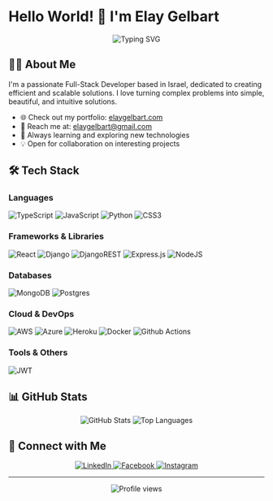 # Hello World! 👋 I'm Elay Gelbart

<div align="center">
  <img src="https://readme-typing-svg.herokuapp.com?font=Fira+Code&pause=1000&color=2196F3&center=true&vCenter=true&width=435&lines=Full-Stack+Developer;Problem+Solver;Tech+Enthusiast" alt="Typing SVG" />
</div>

## 👨‍💻 About Me

I'm a passionate Full-Stack Developer based in Israel, dedicated to creating efficient and scalable solutions. I love turning complex problems into simple, beautiful, and intuitive solutions.

- 🌐 Check out my portfolio: [elaygelbart.com](https://elaygelbart.com)
- 📧 Reach me at: [elaygelbart@gmail.com](mailto:elaygelbart@gmail.com)
- 🚀 Always learning and exploring new technologies
- 💡 Open for collaboration on interesting projects

## 🛠️ Tech Stack

### Languages
![TypeScript](https://img.shields.io/badge/typescript-%23007ACC.svg?style=for-the-badge&logo=typescript&logoColor=white)
![JavaScript](https://img.shields.io/badge/javascript-%23323330.svg?style=for-the-badge&logo=javascript&logoColor=%23F7DF1E)
![Python](https://img.shields.io/badge/python-3670A0?style=for-the-badge&logo=python&logoColor=ffdd54)
![CSS3](https://img.shields.io/badge/css3-%231572B6.svg?style=for-the-badge&logo=css3&logoColor=white)

### Frameworks & Libraries
![React](https://img.shields.io/badge/react-%2320232a.svg?style=for-the-badge&logo=react&logoColor=%2361DAFB)
![Django](https://img.shields.io/badge/django-%23092E20.svg?style=for-the-badge&logo=django&logoColor=white)
![DjangoREST](https://img.shields.io/badge/DJANGO-REST-ff1709?style=for-the-badge&logo=django&logoColor=white&color=ff1709&labelColor=gray)
![Express.js](https://img.shields.io/badge/express.js-%23404d59.svg?style=for-the-badge&logo=express&logoColor=%2361DAFB)
![NodeJS](https://img.shields.io/badge/node.js-6DA55F?style=for-the-badge&logo=node.js&logoColor=white)

### Databases
![MongoDB](https://img.shields.io/badge/MongoDB-%234ea94b.svg?style=for-the-badge&logo=mongodb&logoColor=white)
![Postgres](https://img.shields.io/badge/postgres-%23316192.svg?style=for-the-badge&logo=postgresql&logoColor=white)

### Cloud & DevOps
![AWS](https://img.shields.io/badge/AWS-%23FF9900.svg?style=for-the-badge&logo=amazon-aws&logoColor=white)
![Azure](https://img.shields.io/badge/azure-%230072C6.svg?style=for-the-badge&logo=microsoftazure&logoColor=white)
![Heroku](https://img.shields.io/badge/heroku-%23430098.svg?style=for-the-badge&logo=heroku&logoColor=white)
![Docker](https://img.shields.io/badge/docker-%230db7ed.svg?style=for-the-badge&logo=docker&logoColor=white)
![Github Actions](https://img.shields.io/badge/github%20actions-%232671E5.svg?style=for-the-badge&logo=githubactions&logoColor=white)

### Tools & Others
![JWT](https://img.shields.io/badge/JWT-black?style=for-the-badge&logo=JSON%20web%20tokens)

## 📊 GitHub Stats

<div align="center">
  <img src="https://github-readme-stats.vercel.app/api?username=ElayGelbart&count_private=true&show_icons=true&theme=tokyonight" alt="GitHub Stats" />
  <img src="https://github-readme-stats.vercel.app/api/top-langs/?username=ElayGelbart&layout=compact&theme=tokyonight" alt="Top Languages" />
</div>

## 🤝 Connect with Me

<p align="center">
  <a href="https://linkedin.com/in/elaygelbart" target="_blank">
    <img src="https://img.shields.io/badge/LinkedIn-0077B5?style=for-the-badge&logo=linkedin&logoColor=white" alt="LinkedIn"/>
  </a>
  <a href="https://fb.com/elaygelbart" target="_blank">
    <img src="https://img.shields.io/badge/Facebook-1877F2?style=for-the-badge&logo=facebook&logoColor=white" alt="Facebook"/>
  </a>
  <a href="https://instagram.com/elaygelbart" target="_blank">
    <img src="https://img.shields.io/badge/Instagram-E4405F?style=for-the-badge&logo=instagram&logoColor=white" alt="Instagram"/>
  </a>
</p>

---
<div align="center">
  <img src="https://komarev.com/ghpvc/?username=ElayGelbart&label=Profile%20views&color=0e75b6&style=flat" alt="Profile views" />
</div>
